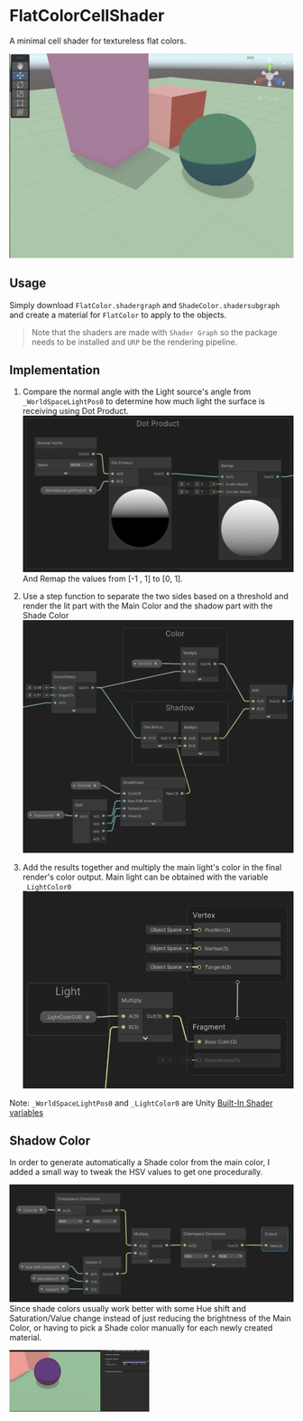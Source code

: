 # FlatColorCellShader

A minimal cell shader for textureless flat colors.

![](https://github.com/ZhengYiHu/FlatColorCellShader/blob/main/Media/CellShadeDemo.png)
## Usage
Simply download `FlatColor.shadergraph` and `ShadeColor.shadersubgraph` and create a material for `FlatColor` to apply to the objects.
>Note that the shaders are made with `Shader Graph` so the package needs to be installed and `URP` be the rendering pipeline.

## Implementation
1. Compare the normal angle with the Light source's angle from `_WorldSpaceLightPos0` to determine how much light the surface is receiving using Dot Product. 
![](https://github.com/ZhengYiHu/FlatColorCellShader/blob/main/Media/DotProduct.png)
And Remap the values from [-1 , 1] to [0, 1].

2.  Use a step function to separate the two sides based on a threshold and render the lit part with the Main Color and the shadow part with the Shade Color 
![](https://github.com/ZhengYiHu/FlatColorCellShader/blob/main/Media/CellShading.png)

3. Add the results together and multiply the main light's color in the final render's color output.
Main light can be obtained with the variable `_LightColor0`
![](https://github.com/ZhengYiHu/FlatColorCellShader/blob/main/Media/LightColor.png)

Note: `_WorldSpaceLightPos0` and `_LightColor0` are Unity [Built-In Shader variables](https://docs.unity3d.com/Manual/SL-UnityShaderVariables.html)


## Shadow Color

In order to generate automatically a Shade color from the main color, I added a small way to tweak the HSV values to get one procedurally.

![](https://github.com/ZhengYiHu/FlatColorCellShader/blob/main/Media/ShadowColor.png)
Since shade colors usually work better with some Hue shift and Saturation/Value change instead of just reducing the brightness of the Main Color, or having to pick a Shade color manually for each newly created material.

![](https://github.com/ZhengYiHu/FlatColorCellShader/blob/main/Media/ShadowColorDemo.gif)
